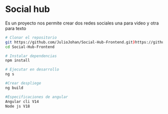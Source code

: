 # Social hub
Es un proyecto nos permite crear dos redes sociales una para video y otra para texto

```bash
# Clonar el repositorio
git https://github.com/JulioJohan/Social-Hub-Frontend.git)https://github.com/JulioJohan/Social-Hub-Frontend.git
cd Social-Hub-Frontend

# Instalar dependencias
npm install

# Ejecutar en desarrollo
ng s

#Crear despliege
ng build

#Especificaciones de angular
Angular cli V14
Node js V18


